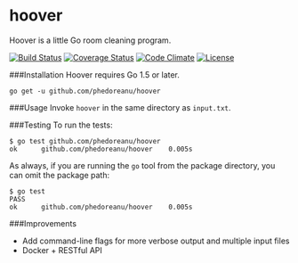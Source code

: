# hoover
Hoover is a little Go room cleaning program.

[![Build Status](https://travis-ci.org/phedoreanu/hoover.svg?branch=master)](https://travis-ci.org/phedoreanu/hoover) [![Coverage Status](https://coveralls.io/repos/github/phedoreanu/hoover/badge.svg)](https://coveralls.io/github/phedoreanu/hoover) [![Code Climate](https://codeclimate.com/github/phedoreanu/hoover/badges/gpa.svg)](https://codeclimate.com/github/phedoreanu/hoover) [![License](http://img.shields.io/:license-mit-blue.svg)](http://doge.mit-license.org)

###Installation
Hoover requires Go 1.5 or later.
```
go get -u github.com/phedoreanu/hoover
```

###Usage
Invoke `hoover` in the same directory as `input.txt`.

###Testing
To run the tests:
```
$ go test github.com/phedoreanu/hoover
ok      github.com/phedoreanu/hoover    0.005s
```
As always, if you are running the `go` tool from the package directory, you can omit the package path:
```
$ go test
PASS
ok      github.com/phedoreanu/hoover    0.005s
```
###Improvements
 * Add command-line flags for more verbose output and multiple input files
 * Docker + RESTful API
